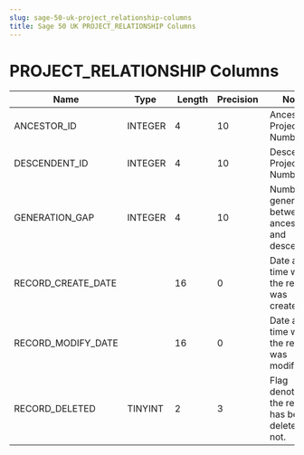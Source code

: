 ```yaml
---
slug: sage-50-uk-project_relationship-columns
title: Sage 50 UK PROJECT_RELATIONSHIP Columns
---
```

# PROJECT_RELATIONSHIP Columns

| Name | Type  |  Length | Precision  |  Notes  | Example |
| --- | --- | --- | --- | --- | --- |
| ANCESTOR_ID | INTEGER | 4 | 10 | Ancestor Project Number | 1 |
| DESCENDENT_ID | INTEGER | 4 | 10 | Descendent Project Number | 1 |
| GENERATION_GAP | INTEGER | 4 | 10 | Number of generations between ancestor and descendent | 0 |
| RECORD_CREATE_DATE |  | 16 | 0 | Date and time when the record was created. | 04/08/2017 14:18:55 |
| RECORD_MODIFY_DATE |  | 16 | 0 | Date and time when the record was modified. | 04/08/2017 14:18:55 |
| RECORD_DELETED | TINYINT | 2 | 3 | Flag denoting if the record has been deleted or not. | 0 |
